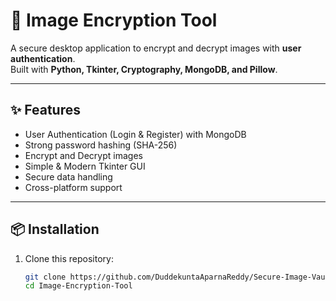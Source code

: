 # 🔐 Image Encryption Tool

A secure desktop application to encrypt and decrypt images with **user authentication**.  
Built with **Python, Tkinter, Cryptography, MongoDB, and Pillow**.

---

## ✨ Features
- User Authentication (Login & Register) with MongoDB
- Strong password hashing (SHA-256)
- Encrypt and Decrypt images
- Simple & Modern Tkinter GUI
- Secure data handling
- Cross-platform support

---

## 📦 Installation

1. Clone this repository:
   ```bash
   git clone https://github.com/DuddekuntaAparnaReddy/Secure-Image-Vault.git
   cd Image-Encryption-Tool

